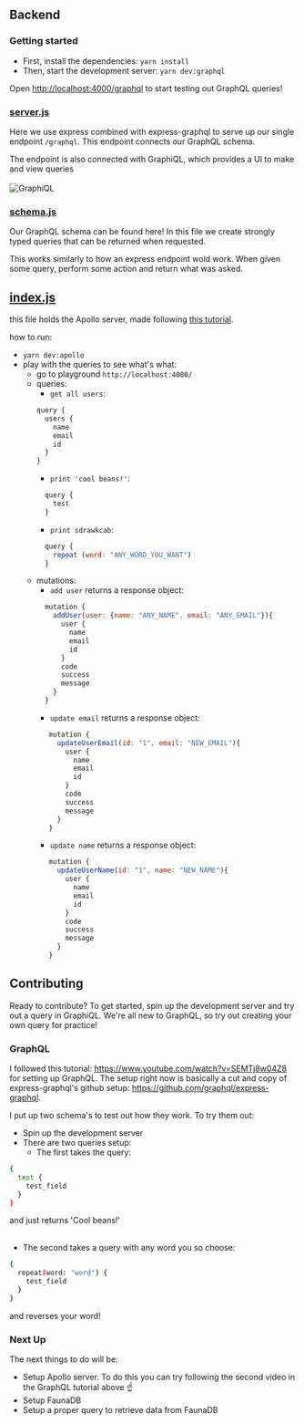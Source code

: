 ## Backend

### Getting started


- First, install the dependencies: `yarn install`
- Then, start the development server: `yarn dev:graphql`

Open [http://localhost:4000/graphql](http://localhost:4000/graphql) to start testing out GraphQL queries!

### [server.js](https://github.com/aaspinwall/collab/blob/main/backend/server.js)
Here we use express combined with express-graphql to serve up our single endpoint `/graphql`. This endpoint connects our GraphQL schema.

The endpoint is also connected with GraphiQL, which provides a UI to make and view queries<br><br>
![GraphiQL](https://i.ibb.co/rMfqZFM/graphql.png)

### [schema.js](https://github.com/aaspinwall/collab/blob/main/backend/schema.js)
Our GraphQL schema can be found here! In this file we create strongly typed queries that can be returned when requested.

This works similarly to how an express endpoint wold work. When given some query, perform some action and return what was asked.

## [index.js](https://github.com/aaspinwall/collab/blob/main/backend/index.js) 
this file holds the Apollo server, made following [this tutorial](https://www.apollographql.com/docs/apollo-server/schema/schema/).

how to run:
 - `yarn dev:apollo`
 - play with the queries to see what's what:
     - go to playground `http://localhost:4000/`
     - queries:
        - `get all users`:
        ```javascript
        query {
          users {
            name
            email
            id
          }
        }
        ```
        - `print 'cool beans!'`: 
        ```javascript
          query {
            test
          }
        ```
        - `print sdrawkcab`: 
        ```javascript
          query {
            repeat (word: "ANY_WORD_YOU_WANT")
          }
        ```
     - mutations:
        - `add user` returns a response object: 
        ```javascript
          mutation {
            addUser(user: {name: "ANY_NAME", email: "ANY_EMAIL"}){
              user {
                name
                email
                id
              }
              code
              success
              message
            }
          }
        ```
       - `update email` returns a response object:
       ```javascript
          mutation {
            updateUserEmail(id: "1", email: "NEW_EMAIL"){
              user {
                name
                email
                id
              }
              code
              success
              message
            }
          }
        ```
       - `update name` returns a response object: 
       ```javascript
          mutation {
            updateUserName(id: "1", name: "NEW_NAME"){
              user {
                name
                email
                id
              }
              code
              success
              message
            }
          }
        ```

## Contributing
Ready to contribute? To get started, spin up the development server and try out a query in GraphiQL. We're all new to GraphQL, so try out creating your own query for practice!

### GraphQL

I followed this tutorial: https://www.youtube.com/watch?v=SEMTj8w04Z8 for setting up GraphQL. The setup right now is basically a cut and copy of express-graphql's github setup: https://github.com/graphql/express-graphql.

I put up two schema's to test out how they work. To try them out:
- Spin up the development server
- There are two queries setup:
    - The first takes the query:
```bash
{
  test {
    test_field
  }
}
```
and just returns 'Cool beans!'<br><br>

  - The second takes a query with any word you so choose:
```bash
{
  repeat(word: "word") {
    test_field
  }
}
```
and reverses your word!

### Next Up

The next things to do will be:
- Setup Apollo server. To do this you can try following the second video in the GraphQL tutorial above ☝️
- Setup FaunaDB
- Setup a proper query to retrieve data from FaunaDB
